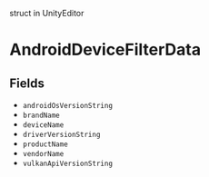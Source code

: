 struct in UnityEditor
# AndroidDeviceFilterData

## Fields
- `androidOsVersionString`
- `brandName`
- `deviceName`
- `driverVersionString`
- `productName`
- `vendorName`
- `vulkanApiVersionString`
